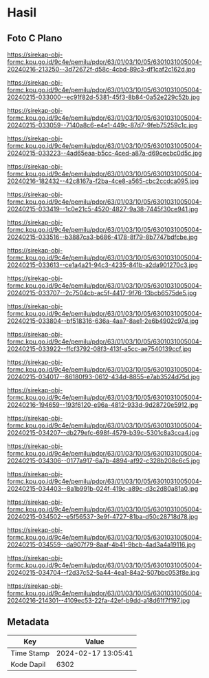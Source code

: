 # Hasil

## Foto C Plano

https://sirekap-obj-formc.kpu.go.id/9c4e/pemilu/pdpr/63/01/03/10/05/6301031005004-20240216-213250--3d72672f-d58c-4cbd-89c3-df1caf2c162d.jpg

https://sirekap-obj-formc.kpu.go.id/9c4e/pemilu/pdpr/63/01/03/10/05/6301031005004-20240215-033000--ec91f82d-5381-45f3-8b84-0a52e229c52b.jpg

https://sirekap-obj-formc.kpu.go.id/9c4e/pemilu/pdpr/63/01/03/10/05/6301031005004-20240215-033059--7140a8c6-e4e1-449c-87d7-9feb75259c1c.jpg

https://sirekap-obj-formc.kpu.go.id/9c4e/pemilu/pdpr/63/01/03/10/05/6301031005004-20240215-033223--4ad65eaa-b5cc-4ced-a87a-d69cecbc0d5c.jpg

https://sirekap-obj-formc.kpu.go.id/9c4e/pemilu/pdpr/63/01/03/10/05/6301031005004-20240216-182432--42c8167a-f2ba-4ce8-a565-cbc2ccdca095.jpg

https://sirekap-obj-formc.kpu.go.id/9c4e/pemilu/pdpr/63/01/03/10/05/6301031005004-20240215-033419--1c0e21c5-4520-4827-9a38-7445f30ce941.jpg

https://sirekap-obj-formc.kpu.go.id/9c4e/pemilu/pdpr/63/01/03/10/05/6301031005004-20240215-033516--b3887ca3-b686-4178-8f79-8b7747bdfcbe.jpg

https://sirekap-obj-formc.kpu.go.id/9c4e/pemilu/pdpr/63/01/03/10/05/6301031005004-20240215-033613--ce1a4a21-94c3-4235-841b-a2da901270c3.jpg

https://sirekap-obj-formc.kpu.go.id/9c4e/pemilu/pdpr/63/01/03/10/05/6301031005004-20240215-033707--2c7504cb-ac5f-4417-9f76-13bcb6575de5.jpg

https://sirekap-obj-formc.kpu.go.id/9c4e/pemilu/pdpr/63/01/03/10/05/6301031005004-20240215-033804--bf518316-636a-4aa7-8ae1-2e6b4902c97d.jpg

https://sirekap-obj-formc.kpu.go.id/9c4e/pemilu/pdpr/63/01/03/10/05/6301031005004-20240215-033922--ffcf3792-08f3-413f-a5cc-ae7540139ccf.jpg

https://sirekap-obj-formc.kpu.go.id/9c4e/pemilu/pdpr/63/01/03/10/05/6301031005004-20240215-034017--86180f93-0612-434d-8855-e7ab3524d75d.jpg

https://sirekap-obj-formc.kpu.go.id/9c4e/pemilu/pdpr/63/01/03/10/05/6301031005004-20240216-194659--193f6120-e96a-4812-933d-9d28720e5912.jpg

https://sirekap-obj-formc.kpu.go.id/9c4e/pemilu/pdpr/63/01/03/10/05/6301031005004-20240215-034207--db279efc-698f-4579-b39c-5301c8a3cca4.jpg

https://sirekap-obj-formc.kpu.go.id/9c4e/pemilu/pdpr/63/01/03/10/05/6301031005004-20240215-034306--0177a917-6a7b-4894-af92-c328b208c6c5.jpg

https://sirekap-obj-formc.kpu.go.id/9c4e/pemilu/pdpr/63/01/03/10/05/6301031005004-20240215-034403--8a1b991b-024f-419c-a89c-d3c2d80a81a0.jpg

https://sirekap-obj-formc.kpu.go.id/9c4e/pemilu/pdpr/63/01/03/10/05/6301031005004-20240215-034502--e5f56537-3e9f-4727-81ba-d50c28718d78.jpg

https://sirekap-obj-formc.kpu.go.id/9c4e/pemilu/pdpr/63/01/03/10/05/6301031005004-20240215-034559--da907f79-8aaf-4b41-9bcb-4ad3a4a19116.jpg

https://sirekap-obj-formc.kpu.go.id/9c4e/pemilu/pdpr/63/01/03/10/05/6301031005004-20240215-034704--f2d37c52-5a44-4ea1-84a2-507bbc053f8e.jpg

https://sirekap-obj-formc.kpu.go.id/9c4e/pemilu/pdpr/63/01/03/10/05/6301031005004-20240216-214301--4109ec53-22fa-42ef-b9dd-a18d61f7f197.jpg


## Metadata

| Key        | Value               |
| ---------- | ------------------- |
| Time Stamp | 2024-02-17 13:05:41 |
| Kode Dapil | 6302                |



